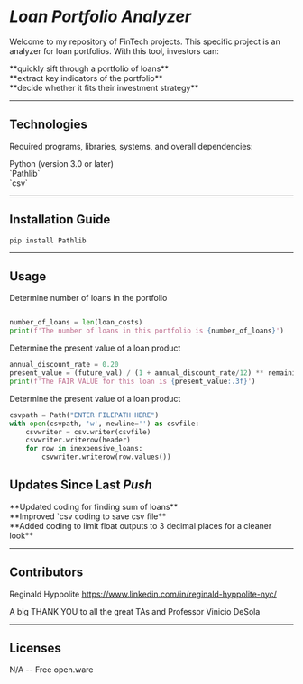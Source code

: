 # *Loan Portfolio Analyzer*
Welcome to my repository of FinTech projects. This specific project is an analyzer for loan portfolios. With this tool, investors can:
<p>
**quickly sift through a portfolio of loans**
<br>
**extract key indicators of the portfolio**
<br>
**decide whether it fits their investment strategy**</p>

---

## Technologies

Required programs, libraries, systems, and overall dependencies:
<p>
Python (version 3.0 or later)
<br>
`Pathlib`
<br>
`csv`</p>

---

## Installation Guide

`pip install Pathlib`

---

## Usage

Determine number of loans in the portfolio

```python

number_of_loans = len(loan_costs)
print(f'The number of loans in this portfolio is {number_of_loans}')           
```

Determine the present value of a loan product

```python
annual_discount_rate = 0.20
present_value = (future_val) / (1 + annual_discount_rate/12) ** remaining_months
print(f'The FAIR VALUE for this loan is {present_value:.3f}')
```

Determine the present value of a loan product

```python
csvpath = Path("ENTER FILEPATH HERE")
with open(csvpath, 'w', newline='') as csvfile:
    csvwriter = csv.writer(csvfile)
    csvwriter.writerow(header)
    for row in inexpensive_loans:
        csvwriter.writerow(row.values())
```

## Updates Since Last *Push*
<p>
**Updated coding for finding sum of loans**
<br>
**Improved `csv coding to save csv file**
<br>
**Added coding to limit float outputs to 3 decimal places for a cleaner look**</p>

---

## Contributors

Reginald Hyppolite
https://www.linkedin.com/in/reginald-hyppolite-nyc/

A big THANK YOU to all the great TAs and Professor Vinicio DeSola

---

## Licenses

N/A -- Free open.ware